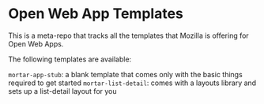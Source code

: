 
# Open Web App Templates

This is a meta-repo that tracks all the templates that Mozilla is offering for Open Web Apps.

The following templates are available:

`mortar-app-stub`: a blank template that comes only with the basic things required to get started
`mortar-list-detail`: comes with a layouts library and sets up a list-detail layout for you
